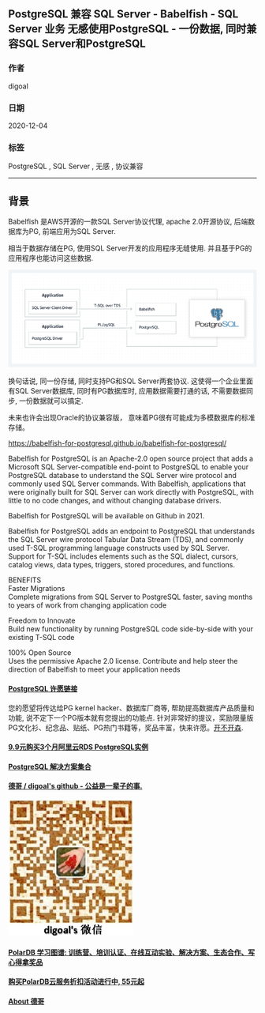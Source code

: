 ## PostgreSQL 兼容 SQL Server - Babelfish - SQL Server 业务 无感使用PostgreSQL - 一份数据, 同时兼容SQL Server和PostgreSQL      
    
### 作者    
digoal    
    
### 日期    
2020-12-04     
    
### 标签    
PostgreSQL , SQL Server , 无感 , 协议兼容     
    
----    
    
## 背景    
Babelfish 是AWS开源的一款SQL Server协议代理, apache 2.0开源协议, 后端数据库为PG, 前端应用为SQL Server.     
    
相当于数据存储在PG, 使用SQL Server开发的应用程序无缝使用. 并且基于PG的应用程序也能访问这些数据.      
    
![pic](20201204_01_pic_001.png)    
    
换句话说, 同一份存储, 同时支持PG和SQL Server两套协议.  这使得一个企业里面有SQL Server数据库, 同时有PG数据库时, 应用数据需要打通的话, 不需要数据同步, 一份数据就可以搞定.    
  
未来也许会出现Oracle的协议兼容版， 意味着PG很有可能成为多模数据库的标准存储。  
    
https://babelfish-for-postgresql.github.io/babelfish-for-postgresql/      
    
Babelfish for PostgreSQL is an Apache-2.0 open source project that adds a Microsoft SQL Server-compatible end-point to PostgreSQL to enable your PostgreSQL database to understand the SQL Server wire protocol and commonly used SQL Server commands. With Babelfish, applications that were originally built for SQL Server can work directly with PostgreSQL, with little to no code changes, and without changing database drivers.  
  
Babelfish for PostgreSQL will be available on Github in 2021.  
  
Babelfish for PostgreSQL adds an endpoint to PostgreSQL that understands the SQL Server wire protocol Tabular Data Stream (TDS), and commonly used T-SQL programming language constructs used by SQL Server. Support for T-SQL includes elements such as the SQL dialect, cursors, catalog views, data types, triggers, stored procedures, and functions.  
  
BENEFITS  
Faster Migrations  
Complete migrations from SQL Server to PostgreSQL faster, saving months to years of work from changing application code  
  
Freedom to Innovate  
Build new functionality by running PostgreSQL code side-by-side with your existing T-SQL code  
  
100% Open Source  
Uses the permissive Apache 2.0 license. Contribute and help steer the direction of Babelfish to meet your application needs  
  
  
#### [PostgreSQL 许愿链接](https://github.com/digoal/blog/issues/76 "269ac3d1c492e938c0191101c7238216")
您的愿望将传达给PG kernel hacker、数据库厂商等, 帮助提高数据库产品质量和功能, 说不定下一个PG版本就有您提出的功能点. 针对非常好的提议，奖励限量版PG文化衫、纪念品、贴纸、PG热门书籍等，奖品丰富，快来许愿。[开不开森](https://github.com/digoal/blog/issues/76 "269ac3d1c492e938c0191101c7238216").  
  
  
#### [9.9元购买3个月阿里云RDS PostgreSQL实例](https://www.aliyun.com/database/postgresqlactivity "57258f76c37864c6e6d23383d05714ea")
  
  
#### [PostgreSQL 解决方案集合](https://yq.aliyun.com/topic/118 "40cff096e9ed7122c512b35d8561d9c8")
  
  
#### [德哥 / digoal's github - 公益是一辈子的事.](https://github.com/digoal/blog/blob/master/README.md "22709685feb7cab07d30f30387f0a9ae")
  
  
![digoal's wechat](../pic/digoal_weixin.jpg "f7ad92eeba24523fd47a6e1a0e691b59")
  
  
#### [PolarDB 学习图谱: 训练营、培训认证、在线互动实验、解决方案、生态合作、写心得拿奖品](https://www.aliyun.com/database/openpolardb/activity "8642f60e04ed0c814bf9cb9677976bd4")
  
  
#### [购买PolarDB云服务折扣活动进行中, 55元起](https://www.aliyun.com/activity/new/polardb-yunparter?userCode=bsb3t4al "e0495c413bedacabb75ff1e880be465a")
  
  
#### [About 德哥](https://github.com/digoal/blog/blob/master/me/readme.md "a37735981e7704886ffd590565582dd0")
  
